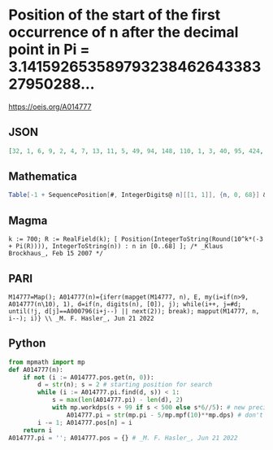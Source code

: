 # Position of the start of the first occurrence of n after the decimal point in Pi \= 3\.14159265358979323846264338327950288\.\.\.
https://oeis.org/A014777
## JSON
```JSON
[32, 1, 6, 9, 2, 4, 7, 13, 11, 5, 49, 94, 148, 110, 1, 3, 40, 95, 424, 37, 53, 93, 135, 16, 292, 89, 6, 28, 33, 186, 64, 137, 15, 24, 86, 9, 285, 46, 17, 43, 70, 2, 92, 23, 59, 60, 19, 119, 87, 57, 31, 48, 172, 8, 191, 130, 210, 404, 10, 4, 127, 219, 20, 312, 22, 7, 117, 98, 605]
```
## Mathematica
```Mathematica
Table[-1 + SequencePosition[#, IntegerDigits@ n][[1, 1]], {n, 0, 68}] &@ First@ RealDigits@ N[Pi, 10^4] (* _Michael De Vlieger_, Aug 10 2016, Version 10.1 *)
```
## Magma
```Magma
k := 700; R := RealField(k); [ Position(IntegerToString(Round(10^k*(-3 + Pi(R)))), IntegerToString(n)) : n in [0..68] ]; /* _Klaus Brockhaus_, Feb 15 2007 */
```
## PARI
```PARI
M14777=Map(); A014777(n)={iferr(mapget(M14777, n), E, my(i=if(n>9, A014777(n\10), 1), d=if(n, digits(n), [0]), j); while(i++, j=#d; until(!j, d[j]==A000796(i+j--) || next(2)); break); mapput(M14777, n, i--); i)} \\ _M. F. Hasler_, Jun 21 2022
```
## Python
```Python
from mpmath import mp
def A014777(n):
    if not (i := A014777.pos.get(n, 0)):
        d = str(n); s = 2 # starting position for search
        while (i := A014777.pi.find(d, s)) < 1:
            s = max(len(A014777.pi) - len(d), 2)
            with mp.workdps(s + 99 if s < 500 else s*6//5): # new precision
                A014777.pi = str(mp.pi - 5/mp.mpf(10)**mp.dps) # don't round
        i -= 1; A014777.pos[n] = i
    return i
A014777.pi = ''; A014777.pos = {} # _M. F. Hasler_, Jun 21 2022
```
